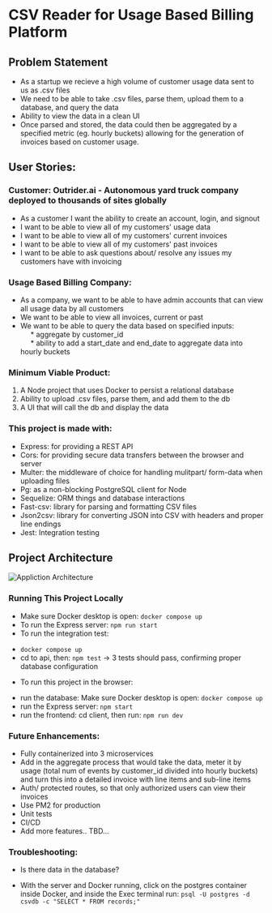 # CSV Reader for Usage Based Billing Platform

## Problem Statement
- As a startup we recieve a high volume of customer usage data sent to us as .csv files
- We need to be able to take .csv files, parse them, upload them to a database, and query the data
- Ability to view the data in a clean UI
- Once parsed and stored, the data could then be aggregated by a specified metric (eg. hourly buckets) allowing for the generation of invoices based on customer usage.

## User Stories:
### Customer: Outrider.ai - Autonomous yard truck company deployed to thousands of sites globally
- As a customer I want the ability to create an account, login, and signout
- I want to be able to view all of my customers' usage data
- I want to be able to view all of my customers' current invoices
- I want to be able to view all of my customers' past invoices
- I want to be able to ask questions about/ resolve any issues my customers have with invoicing

### Usage Based Billing Company:
- As a company, we want to be able to have admin accounts that can view all usage data by all customers
- We want to be able to view all invoices, current or past
- We want to be able to query the data based on specified inputs: <br>
&nbsp;&nbsp;&nbsp;&nbsp; * aggregate by customer_id <br>
&nbsp;&nbsp;&nbsp;&nbsp; * ability to add a start_date and end_date to aggregate data into hourly buckets

### Minimum Viable Product:
1. A Node project that uses Docker to persist a relational database
2. Ability to upload .csv files, parse them, and add them to the db
3. A UI that will call the db and display the data

### This project is made with:
* Express: for providing a REST API
* Cors: for providing secure data transfers between the browser and server
* Multer: the middleware of choice for handling mulitpart/ form-data when uploading files
* Pg: as a non-blocking PostgreSQL client for Node
* Sequelize: ORM things and database interactions
* Fast-csv: library for parsing and formatting CSV files
* Json2csv: library for converting JSON into CSV with headers and proper line endings
* Jest: Integration testing

## Project Architecture
![Appliction Architecture](https://github.com/pizzawarrior/node-docker-csv-importer/assets/94874182/53b83f2a-6f84-4b1c-a640-99cc1e438566)

### Running This Project Locally
* Make sure Docker desktop is open: `docker compose up`
* To run the Express server: `npm run start`
* To run the integration test:
- `docker compose up`
- cd to api, then: `npm test`
-> 3 tests should pass, confirming proper database configuration
* To run this project in the browser:
- run the database: Make sure Docker desktop is open: `docker compose up`
- run the Express server: `npm start`
- run the frontend: cd client, then run: `npm run dev`

### Future Enhancements:
* Fully containerized into 3 microservices
* Add in the aggregate process that would take the data, meter it by usage (total num of events by customer_id divided into hourly buckets) and turn this into a detailed invoice with line items and sub-line items
* Auth/ protected routes, so that only authorized users can view their invoices
* Use PM2 for production
* Unit tests
* CI/CD
* Add more features.. TBD...

### Troubleshooting:
* Is there data in the database?
- With the server and Docker running, click on the postgres container inside Docker, and inside the Exec terminal run: `psql -U postgres -d csvdb -c "SELECT * FROM records;"`

